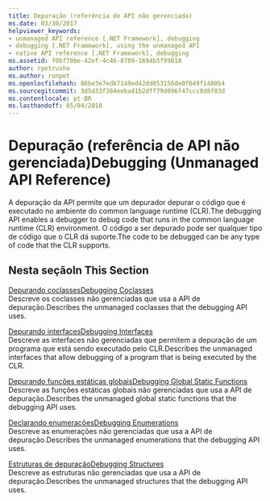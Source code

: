 ```yaml
---
title: Depuração (referência de API não gerenciada)
ms.date: 03/30/2017
helpviewer_keywords:
- unmanaged API reference [.NET Framework], debugging
- debugging [.NET Framework], using the unmanaged API
- native API reference [.NET Framework], debugging
ms.assetid: f0bf70be-42ef-4c46-8709-1694b5f99018
author: rpetrusha
ms.author: ronpet
ms.openlocfilehash: 86be3e7edb7149ed42dd053156de0f649f1480b4
ms.sourcegitcommit: 3d5d33f384eeba41b2dff79d096f47ccc8d8f03d
ms.contentlocale: pt-BR
ms.lasthandoff: 05/04/2018
---
```

# <a name="debugging-unmanaged-api-reference"></a><span data-ttu-id="9de7b-102">Depuração (referência de API não gerenciada)</span><span class="sxs-lookup"><span data-stu-id="9de7b-102">Debugging (Unmanaged API Reference)</span></span>
<span data-ttu-id="9de7b-103">A depuração da API permite que um depurador depurar o código que é executado no ambiente do common language runtime (CLR).</span><span class="sxs-lookup"><span data-stu-id="9de7b-103">The debugging API enables a debugger to debug code that runs in the common language runtime (CLR) environment.</span></span> <span data-ttu-id="9de7b-104">O código a ser depurado pode ser qualquer tipo de código que o CLR dá suporte.</span><span class="sxs-lookup"><span data-stu-id="9de7b-104">The code to be debugged can be any type of code that the CLR supports.</span></span>  
  
## <a name="in-this-section"></a><span data-ttu-id="9de7b-105">Nesta seção</span><span class="sxs-lookup"><span data-stu-id="9de7b-105">In This Section</span></span>  
 [<span data-ttu-id="9de7b-106">Depurando coclasses</span><span class="sxs-lookup"><span data-stu-id="9de7b-106">Debugging Coclasses</span></span>](../../../../docs/framework/unmanaged-api/debugging/debugging-coclasses.md)  
 <span data-ttu-id="9de7b-107">Descreve os coclasses não gerenciadas que usa a API de depuração.</span><span class="sxs-lookup"><span data-stu-id="9de7b-107">Describes the unmanaged coclasses that the debugging API uses.</span></span>  
  
 [<span data-ttu-id="9de7b-108">Depurando interfaces</span><span class="sxs-lookup"><span data-stu-id="9de7b-108">Debugging Interfaces</span></span>](../../../../docs/framework/unmanaged-api/debugging/debugging-interfaces.md)  
 <span data-ttu-id="9de7b-109">Descreve as interfaces não gerenciadas que permitem a depuração de um programa que está sendo executado pelo CLR.</span><span class="sxs-lookup"><span data-stu-id="9de7b-109">Describes the unmanaged interfaces that allow debugging of a program that is being executed by the CLR.</span></span>  
  
 [<span data-ttu-id="9de7b-110">Depurando funções estáticas globais</span><span class="sxs-lookup"><span data-stu-id="9de7b-110">Debugging Global Static Functions</span></span>](../../../../docs/framework/unmanaged-api/debugging/debugging-global-static-functions.md)  
 <span data-ttu-id="9de7b-111">Descreve as funções estáticas globais não gerenciadas que usa a API de depuração.</span><span class="sxs-lookup"><span data-stu-id="9de7b-111">Describes the unmanaged global static functions that the debugging API uses.</span></span>  
  
 [<span data-ttu-id="9de7b-112">Declarando enumerações</span><span class="sxs-lookup"><span data-stu-id="9de7b-112">Debugging Enumerations</span></span>](../../../../docs/framework/unmanaged-api/debugging/debugging-enumerations.md)  
 <span data-ttu-id="9de7b-113">Descreve as enumerações não gerenciadas que usa a API de depuração.</span><span class="sxs-lookup"><span data-stu-id="9de7b-113">Describes the unmanaged enumerations that the debugging API uses.</span></span>  
  
 [<span data-ttu-id="9de7b-114">Estruturas de depuração</span><span class="sxs-lookup"><span data-stu-id="9de7b-114">Debugging Structures</span></span>](../../../../docs/framework/unmanaged-api/debugging/debugging-structures.md)  
 <span data-ttu-id="9de7b-115">Descreve as estruturas não gerenciadas que usa a API de depuração.</span><span class="sxs-lookup"><span data-stu-id="9de7b-115">Describes the unmanaged structures that the debugging API uses.</span></span>
